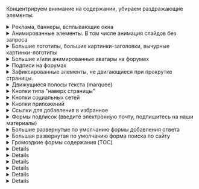 Концентрируем внимание на содержании, убираем раздражающие элементы:

<!-- realization of spoilers in Markdown: 
https://stackoverflow.com/questions/32814161/how-to-make-spoiler-text-in-github-wiki-pages -->

<details>
    <summary>
        Реклама, баннеры, всплывающие окна
    </summary>
    Да, реклама - двигатель торговли, но зачастую очень уж она навязчивая
</details>

<details>
    <summary>
        Анимированные элементы. В том числе анимация слайдов без запроса
    </summary>
    (пожалуйста, не надо мельтешить)
</details>

<details>
    <summary>
        Большие логотипы, большие картинки-заголовки, вычурные картинки-логотипы
    </summary>
    (можно уже начать читать, а не пролистывать шапку в пол-экрана?)
</details>

<details>
    <summary>
        Большие и/или анимированные аватары на форумах
    </summary>
    (оттягивают на себя непропорционально много внимания)
</details>

<details>
    <summary>
        Подписи на форумах
    </summary>
    (от десятого прочтения одной и той же глубокомысленной фразы радости читателю не добавится)
</details>

<details>
    <summary>
        Зафиксированные элементы, не двигающиеся при прокрутке страницы.
    </summary>
    (при прокрутке текст плавно уходит вверх, а какая-то кнопка остается прибитой гвоздями, отвлекая внимание)
</details>

<details>
    <summary>
        Движущиеся полосы текста (marquee)
    </summary>
    (дизайнеру не хватило места на экране? Или это отголоски старых биржевых сводок?)
</details>

<details>
    <summary>
        Кнопки типа "наверх страницы"
    </summary>
    (отнимающие место и зачастую еще и зафиксированные)
</details>

<details>
    <summary>
        Кнопки социальных сетей
    </summary>
    (возможно, посетитель и захочет вступить в группу, связанную с сайтом, но не надо тыкать ими в лицо)
</details>

<details>
    <summary>
        Кнопки приложений
    </summary>
    (и так понятно, что многие крупные сервисы имеют свои приложения. Если посетитель заинтересуется ими, он отлично найдет их в маркете. Другой вопрос, какого они качества и насколько они нужны)
</details>

<details>
    <summary>
        Ссылки для добавления в избранное
    </summary>
    (это стандартная функция браузера, визуальный мусор не нужен)
</details>

<details>
    <summary>
        Формы подписок (введите электронную почту, подпишитесь на наши материалы)
    </summary>
    (только на отдельной странице сайта)
</details>

<details>
    <summary>
        Большие развернутые по умолчанию формы добавления ответа
    </summary>
    (либо маленькая формочка, либо раскрытие по клику)
</details>

<details>
    <summary>
        Большая развернутая по умолчанию форма поиска по сайту
    </summary>
    (либо маленькая формочка, либо гугл/яндекс/бинг)
</details>

<details>
    <summary>
        Громоздкие формы содержания (TOC)
    </summary>
    (вы читаете книгу с оглавления? С заголовками понятно, давайте уже перейдем на материал, ради которого мы пришли)
</details>

<details>
Предупреждения про cookie и GDPR
    (мы понимаем, что вы хотите выполнить требования европейских регуляторов, но эти окна не несут полезной информации)
</details>

<details>
Предупреждения про соответствие возрасту
    (российские требования или дурость веб-дизайнеров? Но выглядит довольно нелепо.)
</details>

<details>
Предложения зарегистрироваться
    (кнопки/ссылки в меню вполне достаточно)
</details>

<details>
Формы опросов, обратной связи
    ("ваше мнение очень важно для нас*"? *На самом деле довольно редко.)
</details>

<details>
Предложения об отправке опечаток
    (опечаток обычно не случается, а это предупреждение постоянно мозолит глаза)
</details>



<details>


В магазинах: блоки просмотренных товаров.
    (мы не страдаем потерей памяти. И, возможно, в этот раз пришли в посмотреть совсем другие товары, чем в прошлый раз)
В блогах: развернутые блоки "об авторе", самореклама
    (кнопки/ссылки в меню вполне достаточно. Не стоит на каждой странице пихать читателю свой портрет)
В интернет-магазинах: способы оплаты. 
    (чаще всего и с иконками платежных систем)
В интернет-магазинах: списки брендов
    (всех подряд, да. Ужасно полезно.)
Фиксированные сверху, снизу, сбоку кнопки
    (обычно этим страдают интернет-магазины. Поисковым системам разрешаем фиксировать строку, остальным, извините, нет)


Блокируем запросы к узлам по категориям:
Рекламные, баннерные сети
Счетчики, телеметрия
Сервисы обратных звонков, виджетов звонков с сайта, рекламные агенства, специализирующиеся на них
Сайты, мимикрирующие под существующие сервисы, фишинговые
Микрофинансовые организации, онлайн-казино


